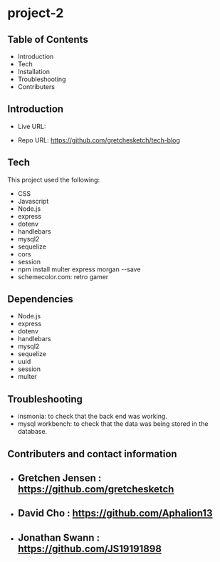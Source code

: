 # project-2
Table of Contents
-------------------------------------------------------------------------------------------------------

 * Introduction
 * Tech
 * Installation
 * Troubleshooting
 * Contributers



 Introduction
----------------------------------------------------------------------------------------------------------



    

 * Live URL: 

 * Repo URL: https://github.com/gretchesketch/tech-blog



Tech
------------------------------------------------------------------------------------------

This project used the following:

 * CSS
 * Javascript
 * Node.js
 * express
 * dotenv
 * handlebars
 * mysql2
 * sequelize
 * cors
 * session
 * npm install multer express morgan --save
 * schemecolor.com: retro gamer


Dependencies
--------------------------------------------------------------------------------------------
 
 * Node.js
 * express
 * dotenv
 * handlebars
 * mysql2
 * sequelize
 * uuid
 * session
 * multer


 Troubleshooting
----------------------------------------------------------------------------------------

* insmonia: to check that the back end was working.
* mysql workbench: to check that the data was being stored in the database.




 Contributers and contact information
----------------------------------------------------------------------------------------
 
 * Gretchen Jensen : https://github.com/gretchesketch
    -

 * David Cho : https://github.com/Aphalion13
    -

 * Jonathan Swann : https://github.com/JS19191898
    -








 <!-- ![img](assets\team-generator_nodePrompt_screenShot.jpg "node prompt image")
 ![img](assets\team-generator_GeneratedLivePage_screenShot.jpg "generated live page image")
 ![img](assets\team-generator_runAndPassTests_screenShot.jpg "running tests image") -->